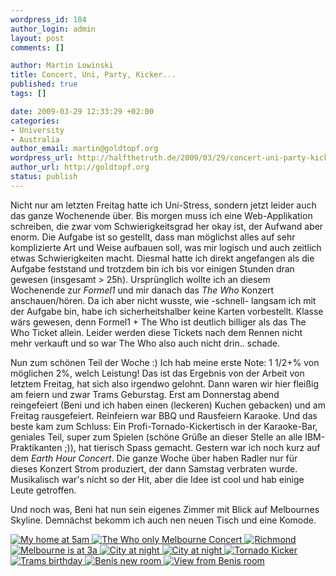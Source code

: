 ```yaml
--- 
wordpress_id: 104
author_login: admin
layout: post
comments: []

author: Martin Lowinski
title: Concert, Uni, Party, Kicker...
published: true
tags: []

date: 2009-03-29 12:33:29 +02:00
categories: 
- University
- Australia
author_email: martin@goldtopf.org
wordpress_url: http://halfthetruth.de/2009/03/29/concert-uni-party-kicker/
author_url: http://goldtopf.org
status: publish
---
```

Nicht nur am letzten Freitag hatte ich Uni-Stress, sondern jetzt leider auch das ganze Wochenende &uuml;ber. Bis morgen muss ich eine Web-Applikation schreiben, die zwar vom Schwierigkeitsgrad her okay ist, der Aufwand aber enorm. Die Aufgabe ist so gestellt, dass man m&ouml;glichst alles auf sehr komplizierte Art und Weise aufbauen soll, was mir logisch und auch zeitlich etwas Schwierigkeiten macht. Diesmal hatte ich direkt angefangen als die Aufgabe feststand und trotzdem bin ich bis vor einigen Stunden dran gewesen (insgesamt > 25h).
Urspr&uuml;nglich wollte ich an diesem Wochenende zur _Formel1_ und mir danach das _The Who_ Konzert anschauen/h&ouml;ren. Da ich aber nicht wusste, wie -schnell- langsam ich mit der Aufgabe bin, habe ich sicherheitshalber keine Karten vorbestellt. Klasse w&auml;rs gewesen, denn Formel1 + The Who ist deutlich billiger als das The Who Ticket allein. Leider werden diese Tickets nach dem Rennen nicht mehr verkauft und so war The Who also auch nicht drin.. schade.

Nun zum sch&ouml;nen Teil der Woche :) Ich hab meine erste Note: 1 1/2+% von m&ouml;glichen 2%, welch Leistung! Das ist das Ergebnis von der Arbeit von letztem Freitag, hat sich also irgendwo gelohnt. Dann waren wir hier flei&szlig;ig am feiern und zwar Trams Geburstag. Erst am Donnerstag abend reingefeiert (Beni und ich haben einen (leckeren) Kuchen gebacken) und am Freitag rausgefeiert. Reinfeiern war BBQ und Rausfeiern Karaoke. Und das beste kam zum Schluss: Ein Profi-Tornado-Kickertisch in der Karaoke-Bar, geniales Teil, super zum Spielen (sch&ouml;ne Gr&uuml;&szlig;e an dieser Stelle an alle IBM-Praktikanten ;)), hat tierisch Spass gemacht.
Gestern war ich noch kurz auf dem _Earth Hour Concert_. Die ganze Woche &uuml;ber haben Radler nur f&uuml;r dieses Konzert Strom produziert, der dann Samstag verbraten wurde. Musikalisch war's nicht so der Hit, aber die Idee ist cool und hab einige Leute getroffen.

Und noch was, Beni hat nun sein eigenes Zimmer mit Blick auf Melbournes Skyline. Demn&auml;chst bekomm ich auch nen neuen Tisch und eine Komode.
<div class="flickrset"><a title="My home at 5am" rel="lightbox[Australia]" href="http://farm4.static.flickr.com/3659/3413696501_0306072ae9.jpg"><img src="http://farm4.static.flickr.com/3659/3413696501_0306072ae9_s.jpg" alt="My home at 5am" /></a><a title="The Who only Melbourne Concert" rel="lightbox[Australia]" href="http://farm4.static.flickr.com/3312/3413695893_6398b0a072.jpg"> <img src="http://farm4.static.flickr.com/3312/3413695893_6398b0a072_s.jpg" alt="The Who only Melbourne Concert" /></a><a title="Richmond" rel="lightbox[Australia]" href="http://farm4.static.flickr.com/3584/3414500624_3e1074911d.jpg"> <img src="http://farm4.static.flickr.com/3584/3414500624_3e1074911d_s.jpg" alt="Richmond" /></a><a title="Melbourne is at 3a" rel="lightbox[Australia]" href="http://farm4.static.flickr.com/3549/3406745604_79b4b245c7.jpg"> <img src="http://farm4.static.flickr.com/3549/3406745604_79b4b245c7_s.jpg" alt="Melbourne is at 3a" /></a><a title="City at night" rel="lightbox[Australia]" href="http://farm4.static.flickr.com/3639/3405933731_589dbbafc5.jpg"> <img src="http://farm4.static.flickr.com/3639/3405933731_589dbbafc5_s.jpg" alt="City at night" /></a><a title="City at night" rel="lightbox[Australia]" href="http://farm4.static.flickr.com/3447/3405933579_cebd6e5fe9.jpg"> <img src="http://farm4.static.flickr.com/3447/3405933579_cebd6e5fe9_s.jpg" alt="City at night" /></a><a title="Tornado Kicker" rel="lightbox[Australia]" href="http://farm4.static.flickr.com/3427/3406745218_6350e9b207.jpg"> <img src="http://farm4.static.flickr.com/3427/3406745218_6350e9b207_s.jpg" alt="Tornado Kicker" /></a><a title="Trams birthday" rel="lightbox[Australia]" href="http://farm4.static.flickr.com/3567/3405931333_de33cf499d.jpg"> <img src="http://farm4.static.flickr.com/3567/3405931333_de33cf499d_s.jpg" alt="Trams birthday" /></a><a title="Benis new room" rel="lightbox[Australia]" href="http://farm4.static.flickr.com/3462/3405928397_3a8602b7e9.jpg"> <img src="http://farm4.static.flickr.com/3462/3405928397_3a8602b7e9_s.jpg" alt="Benis new room" /></a><a title="View from Benis room" rel="lightbox[Australia]" href="http://farm4.static.flickr.com/3440/3405928213_1840a652af.jpg"> <img src="http://farm4.static.flickr.com/3440/3405928213_1840a652af_s.jpg" alt="View from Benis room" /></a></div>
